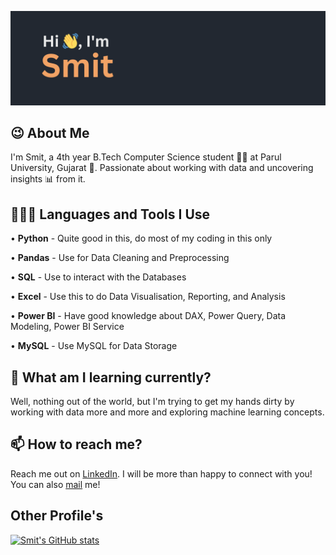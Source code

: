 ![Hii 👋, I'm Smit](https://github.com/DeriyaSmit/DeriyaSmit/blob/main/header.png)

## 😉 About Me
I'm Smit, a 4th year B.Tech Computer Science student 🧑‍🎓 at Parul University, Gujarat 🏫. Passionate about working with data and uncovering insights 📊 from it.

## 👨🏻‍💻 Languages and Tools I Use

• **Python** - Quite good in this, do most of my coding in this only

• **Pandas** - Use for Data Cleaning and Preprocessing 

• **SQL** - Use to interact with the Databases

• **Excel** - Use this to do Data Visualisation, Reporting, and Analysis

• **Power BI** - Have good knowledge about DAX, Power Query, Data Modeling, Power BI Service

• **MySQL** - Use MySQL for Data Storage


## 🌱 What am I learning currently?

Well, nothing out of the world, but I'm trying to get my hands dirty by working with data more and more and exploring machine learning concepts.

## 📫 How to reach me?

Reach me out on [LinkedIn](https://www.linkedin.com/in/deriya-smit/). I will be more than happy to connect with you! You can also [mail](mailto:your-email@example.com) me!

## Other Profile's



[![Smit's GitHub stats](https://github-readme-stats.vercel.app/api?username=DeriyaSmit&show_icons=truetheme=radical)](https://github.com/DeriyaSmit/github-readme-stats&show_icons=truetheme=radical)



<!--
**DeriyaSmit/DeriyaSmit** is a ✨ _special_ ✨ repository because its `README.md` (this file) appears on your GitHub profile.

Here are some ideas to get you started:

- 🔭 I’m currently working on ...
- 🌱 I’m currently learning ...
- 👯 I’m looking to collaborate on ...
- 🤔 I’m looking for help with ...
- 💬 Ask me about ...
- 📫 How to reach me: ...
- 😄 Pronouns: ...
- ⚡ Fun fact: ...
-->
